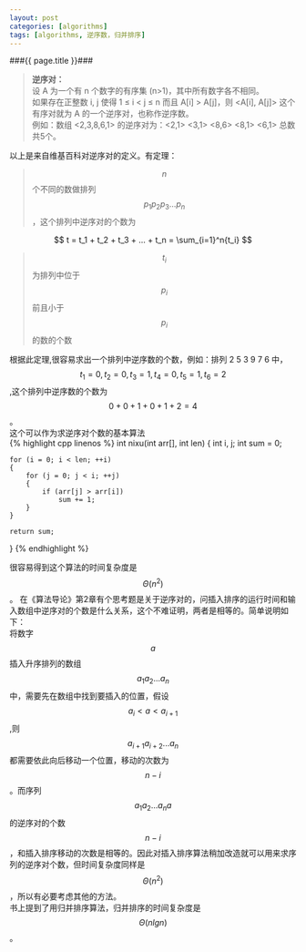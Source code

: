 ```yaml
---
layout: post
categories: [algorithms]
tags: [algorithms, 逆序数，归并排序]
---
```


###{{ page.title }}###


>**逆序对：**  
>设 A 为一个有 n 个数字的有序集 (n>1)，其中所有数字各不相同。  
>如果存在正整数 i, j 使得 1 ≤ i < j ≤ n 而且 A[i] > A[j]，则 <A[i], A[j]> 这个有序对就为 A 的一个逆序对，也称作逆序数。  
>例如：数组 <2,3,8,6,1> 的逆序对为：<2,1> <3,1> <8,6> <8,1> <6,1> 总数共5个。  

以上是来自维基百科对逆序对的定义。有定理：  

>$$n$$个不同的数做排列$$p_1p_2p_3...p_n$$，这个排列中逆序对的个数为  

$$
t = t_1 + t_2 + t_3 + ... + t_n = \sum_{i=1}^n{t_i}
$$

>$$t_i$$为排列中位于$$p_i$$前且小于$$p_i$$的数的个数  


根据此定理,很容易求出一个排列中逆序数的个数，例如：排列 2 5 3 9 7 6 中，$$t_1=0,t_2=0,t_3=1,t_4=0,t_5=1,t_6=2$$,这个排列中逆序数的个数为$$0+0+1+0+1+2=4$$。  
这个可以作为求逆序对个数的基本算法  
{% highlight cpp linenos %}
int nixu(int arr[], int len)
{
    int i, j;
    int sum = 0;

    for (i = 0; i < len; ++i)
    {
        for (j = 0; j < i; ++j)
        {
            if (arr[j] > arr[i])
                sum += 1;
        }
    }

    return sum;
}
{% endhighlight %}

很容易得到这个算法的时间复杂度是$$\Theta(n^2)$$。
在《算法导论》第2章有个思考题是关于逆序对的，问插入排序的运行时间和输入数组中逆序对的个数是什么关系，这个不难证明，两者是相等的。简单说明如下：  
将数字$$a$$插入升序排列的数组$$a_1a_2...a_n$$中，需要先在数组中找到要插入的位置，假设$$a_i<a<a_{i+1}$$,则$$a_{i+1}a_{i+2}...a_n$$都需要依此向后移动一个位置，移动的次数为$$n-i$$。而序列$$a_1a_2...a_na$$的逆序对的个数$$n-i$$，和插入排序移动的次数是相等的。因此对插入排序算法稍加改造就可以用来求序列的逆序对个数，但时间复杂度同样是$$\Theta(n^2)$$，所以有必要考虑其他的方法。  
书上提到了用归并排序算法，归并排序的时间复杂度是$$\Theta(nlgn)$$。
